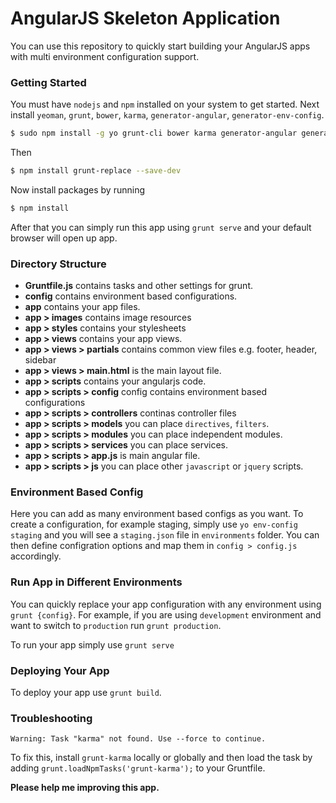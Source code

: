 # AngularJS Skeleton Application

You can use this repository to quickly start building your AngularJS apps with multi environment configuration support.

### Getting Started
You must have `nodejs` and `npm` installed on your system to get started. Next install `yeoman`, `grunt`, `bower`, `karma`, `generator-angular`, `generator-env-config`.
```sh
$ sudo npm install -g yo grunt-cli bower karma generator-angular generator-env-config
```

Then
```sh
$ npm install grunt-replace --save-dev
```

Now install packages by running 
```sh
$ npm install
```
After that you can simply run this app using `grunt serve` and your default browser will open up app.

### Directory Structure
- **Gruntfile.js** contains tasks and other settings for grunt.
- **config** contains environment based configurations.
- **app** contains your app files.
- **app > images** contains image resources
- **app > styles** contains your stylesheets
- **app > views** contains your app views.
- **app > views > partials** contains common view files e.g. footer, header, sidebar
- **app > views > main.html** is the main layout file.
- **app > scripts** contains your angularjs code.
- **app > scripts > config** config contains environment based configurations
- **app > scripts > controllers** continas controller files
- **app > scripts > models** you can place `directives`, `filters`.
- **app > scripts > modules** you can place independent modules.
- **app > scripts > services** you can place services.
- **app > scripts > app.js** is main angular file.
- **app > scripts > js** you can place other `javascript` or `jquery` scripts.

### Environment Based Config
Here you can add as many environment based configs as you want. To create a configuration, for example staging, simply use `yo env-config staging` and you will see a `staging.json` file in `environments` folder. You can then define configration options and map them in `config > config.js` accordingly.

### Run App in Different Environments
You can quickly replace your app configuration with any environment using `grunt {config}`. For example, if you are using `development` environment and want to switch to `production` run `grunt production`.

To run your app simply use `grunt serve`

### Deploying Your App
To deploy your app use `grunt build`.

### Troubleshooting
`Warning: Task "karma" not found. Use --force to continue.`

To fix this, install `grunt-karma` locally or globally and then load the task by adding `grunt.loadNpmTasks('grunt-karma');` to your Gruntfile.

**Please help me improving this app.**


